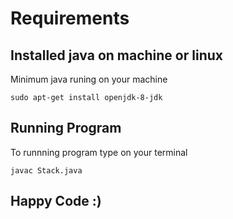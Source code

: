 # Requirements

## Installed java on machine or linux

Minimum java runing on your machine

```
sudo apt-get install openjdk-8-jdk
```

## Running Program

To runnning program type on your terminal

```
javac Stack.java
```

## Happy Code :)
